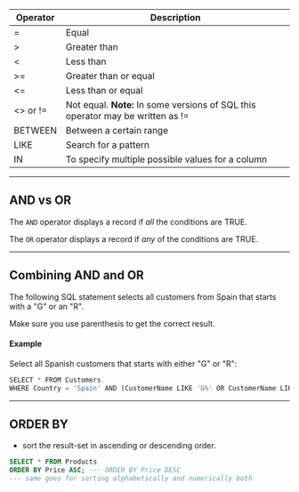 | Operator | Description                                                                     |
| -------- | ------------------------------------------------------------------------------- |
| =        | Equal                                                                           |
| >        | Greater than                                                                    |
| <        | Less than                                                                       |
| >=       | Greater than or equal                                                           |
| <=       | Less than or equal                                                              |
| <> or != | Not equal. **Note:** In some versions of SQL this operator may be written as != |
| BETWEEN  | Between a certain range                                                         |
| LIKE     | Search for a pattern                                                            |
| IN       | To specify multiple possible values for a column                                |

---
## AND vs OR

The `AND` operator displays a record if _all_ the conditions are TRUE.

The `OR` operator displays a record if _any_ of the conditions are TRUE.

---
## Combining AND and OR

The following SQL statement selects all customers from Spain that starts with a "G" or an "R".

Make sure you use parenthesis to get the correct result.

#### Example

Select all Spanish customers that starts with either "G" or "R":

```sql
SELECT * FROM Customers  
WHERE Country = 'Spain' AND (CustomerName LIKE 'G%' OR CustomerName LIKE 'R%');
```

---
## ORDER BY
- sort the result-set in ascending or descending order.
```sql
SELECT * FROM Products
ORDER BY Price ASC; --- ORDER BY Price DESC 
--- same goes for sorting alphabetically and numerically both